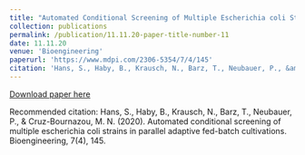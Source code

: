 ```yaml
---
title: "Automated Conditional Screening of Multiple Escherichia coli Strains in Parallel Adaptive Fed-Batch Cultivations"
collection: publications
permalink: /publication/11.11.20-paper-title-number-11
date: 11.11.20
venue: 'Bioengineering'
paperurl: 'https://www.mdpi.com/2306-5354/7/4/145'
citation: 'Hans, S., Haby, B., Krausch, N., Barz, T., Neubauer, P., &amp; Cruz-Bournazou, M. N. (2020). Automated conditional screening of multiple escherichia coli strains in parallel adaptive fed-batch cultivations. Bioengineering, 7(4), 145.'
---
```

[Download paper here](https://www.mdpi.com/2306-5354/7/4/145)

Recommended citation: Hans, S., Haby, B., Krausch, N., Barz, T., Neubauer, P., & Cruz-Bournazou, M. N. (2020). Automated conditional screening of multiple escherichia coli strains in parallel adaptive fed-batch cultivations. Bioengineering, 7(4), 145.